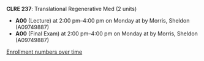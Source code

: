**CLRE 237**: Translational Regenerative Med (2 units)

- **A00** (Lecture) at 2:00 pm–4:00 pm on Monday at   by Morris, Sheldon (A09749887)
- **A00** (Final Exam) at 2:00 pm–4:00 pm on Monday at   by Morris, Sheldon (A09749887)

[Enrollment numbers over time](./CLRE237.tsv)
